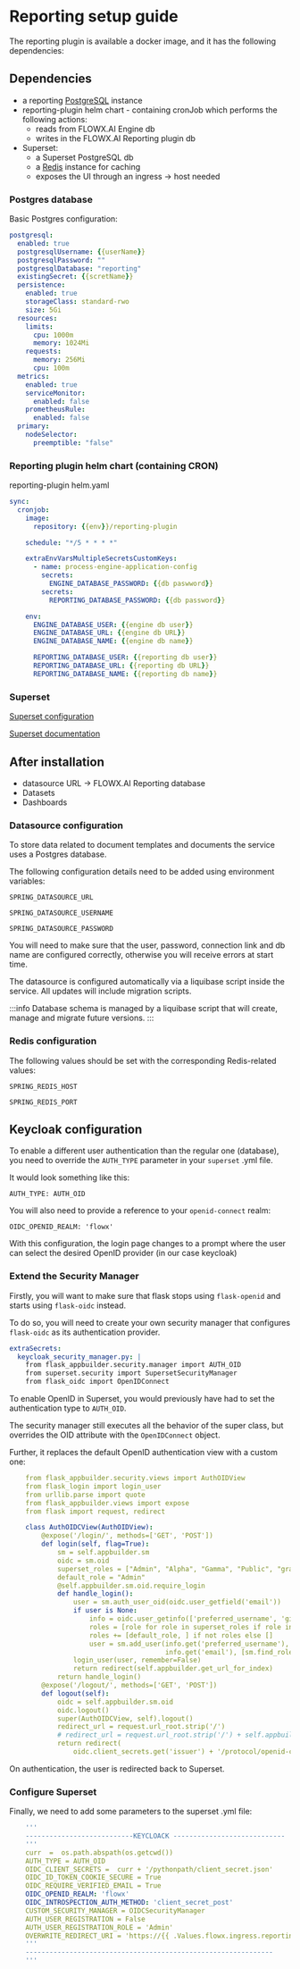 # Reporting setup guide

The reporting plugin is available a docker image, and it has the following dependencies:

## Dependencies

* a reporting [PostgreSQL](https://www.postgresql.org/) instance
* reporting-plugin helm chart - containing cronJob which performs the following actions:
  * reads from FLOWX.AI Engine db 
  * writes in the FLOWX.AI Reporting plugin db
* Superset:
  * a Superset PostgreSQL db
  * a [Redis](https://redis.io/) instance for caching
  * exposes the UI through an ingress → host needed

### Postgres database

Basic Postgres configuration:

```yaml
postgresql:
  enabled: true
  postgresqlUsername: {{userName}}
  postgresqlPassword: ""
  postgresqlDatabase: "reporting"
  existingSecret: {{scretName}}
  persistence:
    enabled: true
    storageClass: standard-rwo
    size: 5Gi
  resources:
    limits:
      cpu: 1000m
      memory: 1024Mi
    requests:
      memory: 256Mi
      cpu: 100m
  metrics:
    enabled: true
    serviceMonitor:
      enabled: false
    prometheusRule:
      enabled: false
  primary:
    nodeSelector:
      preemptible: "false"

```
### Reporting plugin helm chart (containing CRON)

reporting-plugin helm.yaml 

```yaml
sync:
  cronjob:
    image:
      repository: {{env}}/reporting-plugin

    schedule: "*/5 * * * *"

    extraEnvVarsMultipleSecretsCustomKeys:
      - name: process-engine-application-config
        secrets:
          ENGINE_DATABASE_PASSWORD: {{db paswword}}
        secrets:
          REPORTING_DATABASE_PASSWORD: {{db password}}

    env:
      ENGINE_DATABASE_USER: {{engine db user}}
      ENGINE_DATABASE_URL: {{engine db URL}}
      ENGINE_DATABASE_NAME: {{engine db name}}

      REPORTING_DATABASE_USER: {{reporting db user}}
      REPORTING_DATABASE_URL: {{reporting db URL}}
      REPORTING_DATABASE_NAME: {{reporting db name}}

```


### Superset 

[Superset configuration](https://github.com/apache/superset/blob/master/helm/superset/README.md)

[Superset documentation](https://superset.apache.org/docs/intro/)

## After installation

* datasource URL -> FLOWX.AI Reporting database
* Datasets
* Dashboards

### Datasource configuration

To store data related to document templates and documents the service uses a Postgres database.

The following configuration details need to be added using environment variables:

`SPRING_DATASOURCE_URL`

`SPRING_DATASOURCE_USERNAME`

`SPRING_DATASOURCE_PASSWORD`

You will need to make sure that the user, password, connection link and db name are configured correctly, otherwise you will receive errors at start time.

The datasource is configured automatically via a liquibase script inside the service. All updates will include migration scripts.

:::info
Database schema is managed by a liquibase script that will create, manage and migrate future versions.
:::

### Redis configuration

The following values should be set with the corresponding Redis-related values:

`SPRING_REDIS_HOST`

`SPRING_REDIS_PORT`

## Keycloak configuration


To enable a different user authentication than the regular one (database), you need to override the `AUTH_TYPE` parameter in your `superset` .yml file.

It would look something like this:

`AUTH_TYPE: AUTH_OID`

You will also need to provide a reference to your `openid-connect` realm:

`OIDC_OPENID_REALM: 'flowx'`

With this configuration, the login page changes to a prompt where the user can select the desired OpenID provider (in our case keycloak)

### Extend the Security Manager

Firstly, you will want to make sure that flask stops using `flask-openid` and starts using `flask-oidc` instead. 

To do so, you will need to create your own security manager that configures `flask-oidc` as its authentication provider. 

```yml
extraSecrets:
  keycloak_security_manager.py: |
    from flask_appbuilder.security.manager import AUTH_OID
    from superset.security import SupersetSecurityManager
    from flask_oidc import OpenIDConnect
```
To enable OpenID in Superset, you would previously have had to set the authentication type to `AUTH_OID`.

The security manager still executes all the behavior of the super class, but overrides the OID attribute with the `OpenIDConnect` object. 

Further, it replaces the default OpenID authentication view with a custom one:

```yml
    from flask_appbuilder.security.views import AuthOIDView
    from flask_login import login_user
    from urllib.parse import quote
    from flask_appbuilder.views import expose
    from flask import request, redirect

    class AuthOIDCView(AuthOIDView):
        @expose('/login/', methods=['GET', 'POST'])
        def login(self, flag=True):
            sm = self.appbuilder.sm
            oidc = sm.oid
            superset_roles = ["Admin", "Alpha", "Gamma", "Public", "granter", "sql_lab"]
            default_role = "Admin"
            @self.appbuilder.sm.oid.require_login
            def handle_login():
                user = sm.auth_user_oid(oidc.user_getfield('email'))
                if user is None:
                    info = oidc.user_getinfo(['preferred_username', 'given_name', 'family_name', 'email', 'roles'])
                    roles = [role for role in superset_roles if role in info.get('roles', [])]
                    roles += [default_role, ] if not roles else []
                    user = sm.add_user(info.get('preferred_username'), info.get('given_name', ''), info.get('family_name', ''),
                                       info.get('email'), [sm.find_role(role) for role in roles])
                login_user(user, remember=False)
                return redirect(self.appbuilder.get_url_for_index)
            return handle_login()
        @expose('/logout/', methods=['GET', 'POST'])
        def logout(self):
            oidc = self.appbuilder.sm.oid
            oidc.logout()
            super(AuthOIDCView, self).logout()
            redirect_url = request.url_root.strip('/')
            # redirect_url = request.url_root.strip('/') + self.appbuilder.get_url_for_login
            return redirect(
                oidc.client_secrets.get('issuer') + '/protocol/openid-connect/logout?redirect_uri=' + quote(redirect_url))
```

On authentication, the user is redirected back to Superset. 

### Configure Superset

Finally, we need to add some parameters to the superset .yml file:

```yml
    '''
    ---------------------------KEYCLOACK ----------------------------
    '''
    curr  =  os.path.abspath(os.getcwd())
    AUTH_TYPE = AUTH_OID
    OIDC_CLIENT_SECRETS =  curr + '/pythonpath/client_secret.json'
    OIDC_ID_TOKEN_COOKIE_SECURE = True
    OIDC_REQUIRE_VERIFIED_EMAIL = True
    OIDC_OPENID_REALM: 'flowx'
    OIDC_INTROSPECTION_AUTH_METHOD: 'client_secret_post'
    CUSTOM_SECURITY_MANAGER = OIDCSecurityManager
    AUTH_USER_REGISTRATION = False
    AUTH_USER_REGISTRATION_ROLE = 'Admin'
    OVERWRITE_REDIRECT_URI = 'https://{{ .Values.flowx.ingress.reporting }}/oidc_callback'
    '''
    --------------------------------------------------------------
    '''
```
